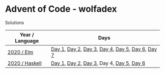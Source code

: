 # Advent of Code - wolfadex

Solutions

| Year / Language                       | Days                                                                                                                                                                                                                                                                                   |
| ------------------------------------- | -------------------------------------------------------------------------------------------------------------------------------------------------------------------------------------------------------------------------------------------------------------------------------------- |
| [2020 / Elm](./2020/lang-elm)         | [Day 1](./2020/lang-elm/src/Day01.elm), [Day 2](./2020/lang-elm/src/Day02.elm), [Day 3](./2020/lang-elm/src/Day03.elm), [Day 4](./2020/lang-elm/src/Day04.elm), [Day 5](./2020/lang-elm/src/Day05.elm), [Day 6](./2020/lang-elm/src/Day06.elm), [Day 7](./2020/lang-elm/src/Day07.elm) |
| [2020 / Haskell](./2020/lang-haskell) | [Day 1](./2020/lang-haskell/src/Day01.hs), [Day 2](./2020/lang-haskell/src/Day02.hs), [Day 3](./2020/lang-haskell/src/Day03.hs), Day 4, [Day 5](./2020/lang-haskell/src/Day05.hs), [Day 6](./2020/lang-haskell/src/Day06.hs)                                                           |

